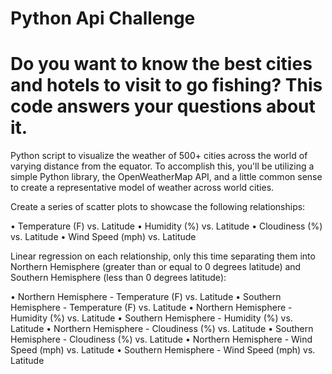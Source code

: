 # Python Api Challenge
# Do you want to know the best cities and hotels to visit to go fishing? This code answers your questions about it.

Python script to visualize the weather of 500+ cities across the world of varying distance from the equator. To accomplish this, you'll be utilizing a simple Python library, the OpenWeatherMap API, and a little common sense to create a representative model of weather across world cities.

Create a series of scatter plots to showcase the following relationships:

• Temperature (F) vs. Latitude
• Humidity (%) vs. Latitude
• Cloudiness (%) vs. Latitude
• Wind Speed (mph) vs. Latitude

Linear regression on each relationship, only this time separating them into Northern Hemisphere (greater than or equal to 0 degrees latitude) and Southern Hemisphere (less than 0 degrees latitude):

• Northern Hemisphere - Temperature (F) vs. Latitude
• Southern Hemisphere - Temperature (F) vs. Latitude
• Northern Hemisphere - Humidity (%) vs. Latitude
• Southern Hemisphere - Humidity (%) vs. Latitude
• Northern Hemisphere - Cloudiness (%) vs. Latitude
• Southern Hemisphere - Cloudiness (%) vs. Latitude
• Northern Hemisphere - Wind Speed (mph) vs. Latitude
• Southern Hemisphere - Wind Speed (mph) vs. Latitude
